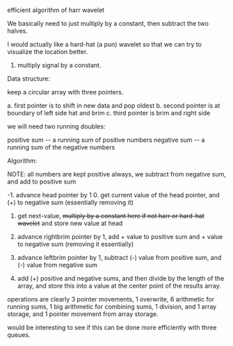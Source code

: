 efficient algorithm of harr wavelet

We basically need to just multiply by a constant, then subtract the two halves. 

I would actually like a hard-hat (a pun) wavelet so that we can try to visualize the location better.

1. multiply signal by a constant. 


Data structure:

keep a circular array with three pointers.

a. first pointer is to shift in new data and pop oldest
b. second pointer is at boundary of left side hat and brim
c. third pointer is brim and right side

we will need two running doubles:

positive sum -- a running sum of positive numbers
negative sum -- a running sum of the negative numbers

Algorithm:

NOTE: all numbers are kept positive always, we subtract from negative sum, and add to positive sum

-1. advance head pointer by 1
0. get current value of the head pointer, and (+) to negative sum (essentially removing it)
1. get next-value, ~~multiply by a constant here if not harr or hard-hat wavelet~~ and store new value at head
2. advance rightbrim pointer by 1, add + value to positive sum and + value to negative sum (removing it essentially) 
3. advance leftbrim pointer by 1, subtract (-) value from positive sum, and (-) value from negative sum


4. add (+) positive and negative sums, and then divide by the length of the array, and store this into a value at the center point of the results array.
 
operations are clearly 3 pointer movements, 1 overwrite, 6 arithmetic for running sums, 1 big arithmetic for combining sums, 1 division, and 1 array storage, and 1 pointer movement from array storage.



would be interesting to see if this can be done more efficiently with three queues.


